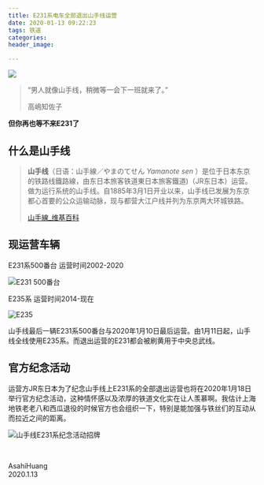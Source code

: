 ```yaml
---
title: E231系电车全部退出山手线运营
date: 2020-01-13 09:22:23
tags: 铁道
categories:
header_image:

---
```


![](https://files.catbox.moe/1bb0k3.jpeg)

> “男人就像山手线，稍微等一会下一班就来了。”
>
> 高嶋知佐子

**但你再也等不来E231了**

<!--more-->

## 什么是山手线

> **山手线**（日语：山手線／やまのてせん *Yamanote sen* ）是位于日本东京的铁路线鐵路線，由东日本旅客铁道東日本旅客鐵道)（JR东日本）运营。做为运行系统的山手线。自1885年3月1日开业以来，山手线已发展为东京都心首要的公众运输动脉，现与都营大江户线并列为东京两大环城铁路。
>
> [山手線_维基百科]([https://zh.wikipedia.org/wiki/%E5%B1%B1%E6%89%8B%E7%B7%9A](https://zh.wikipedia.org/wiki/山手線))

## 现运营车辆

E231系500番台	运营时间2002-2020

![E231 500番台](https://files.catbox.moe/sf2sy4.jpeg)

E235系 运营时间2014-现在

![E235](https://files.catbox.moe/hl5ccl.jpeg)

山手线最后一辆E231系500番台与2020年1月10日最后运营。由1月11日起，山手线全线使用E235系。而退出运营的E231都会被刷黄用于中央总武线。

## 官方纪念活动

运营方JR东日本为了纪念山手线上E231系的全部退出运营也将在2020年1月18日举行官方纪念活动，这种情怀感以及浓厚的铁道文化实在让人羡慕啊。我估计上海地铁老老八和西瓜退役的时候官方也会组织一下，特别是能加强与铁丝们的互动从而拉近之间的距离。

![山手线E231系纪念活动招牌](https://files.catbox.moe/ua7hf3.jpeg)

​    

AsahiHuang  
2020.1.13